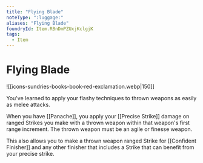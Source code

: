 ```yaml
---
title: "Flying Blade"
noteType: ":luggage:"
aliases: "Flying Blade"
foundryId: Item.RBnDmPZUxjKclgjK
tags:
  - Item
---
```


# Flying Blade
![[icons-sundries-books-book-red-exclamation.webp|150]]

You've learned to apply your flashy techniques to thrown weapons as easily as melee attacks.

When you have [[Panache]], you apply your [[Precise Strike]] damage on ranged Strikes you make with a thrown weapon within that weapon's first range increment. The thrown weapon must be an agile or finesse weapon.

This also allows you to make a thrown weapon ranged Strike for [[Confident Finisher]] and any other finisher that includes a Strike that can benefit from your precise strike.
